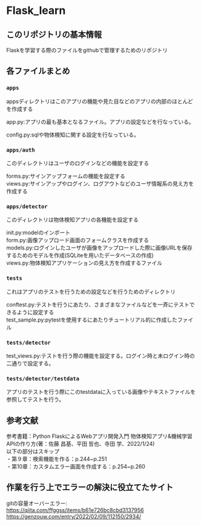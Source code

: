 # Flask_learn
## このリポジトリの基本情報
Flaskを学習する際のファイルをgithubで管理するためのリポジトリ  

## 各ファイルまとめ
### `apps`
appsディレクトリはこのアプリの機能や見た目などのアプリの内部のほとんどを作成する  

app.py:アプリの最も基本となるファイル。アプリの設定などを行なっている。  

config.py:sqlや物体検知に関する設定を行なっている。  

### `apps/auth`
このディレクトリはユーザのログインなどの機能を設定する  

forms.py:サインアップフォームの機能を設定する  
views.py:サインアップやログイン、ログアウトなどのユーザ情報系の見え方を作成する  


### `apps/detector`
このディレクトリは物体検知アプリの各機能を設定する  

init.py:modelのインポート  
form.py:画像アップロード画面のフォームクラスを作成する  
models.py:ログインしたユーザが画像をアップロードした際に画像URLを保存するためのモデルを作成(SQLiteを用いたデータベースの作成)  
views.py:物体検知アプリケーションの見え方を作成するファイル  

### `tests`
これはアプリのテストを行うための設定などを行うためのディレクトリ

conftest.py:テストを行うにあたり、さまざまなファイルなどを一斉にテストできるように設定する  
test_sample.py:pytestを使用するにあたりチュートリアル的に作成したファイル  

### `tests/detector`
test_views.py:テストを行う際の機能を設定する。ログイン時と未ログイン時の二通りで設定する。  


### `tests/detector/testdata`
アプリのテストを行う際にこのtestdataに入っている画像やテキストファイルを参照してテストを行う。  

## 参考文献
参考書籍：Python FlaskによるWebアプリ開発入門 物体検知アプリ&機械学習APIの作り方(著：佐藤 昌基、平田 哲也、寺田 学、2022/1/24)  
以下の部分はスキップ  
・第９章：検索機能を作る：p.244~p.251  
・第10章：カスタムエラー画面を作成する：p.254~p.260  

## 作業を行う上でエラーの解決に役立てたサイト
gitの容量オーバーエラー:
https://qiita.com/ffggss/items/b61e726bc8cbd3137956
https://genzouw.com/entry/2022/02/09/112150/2934/

